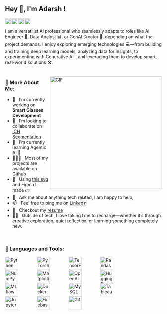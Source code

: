## Hey 👋, I'm Adarsh !
<a href='https://www.linkedin.com/in/adarsh80/'><img align='left' alt="linkedin" src="https://raw.githubusercontent.com/rahul-jha98/rahul-jha98/561d474902b59c7429ec22bb73e225696c27b202/assets/linkedin.svg" height='18px'/></a>
<a href='https://www.kaggle.com/akmishra809'><img alt="kaggle" src="https://raw.githubusercontent.com/rahul-jha98/rahul-jha98/561d474902b59c7429ec22bb73e225696c27b202/assets/kaggle.svg" height='18px'/></a>
<a href='https://x.com/Adarshmishra564'><img align='left' alt="twitter" src="https://img.icons8.com/color/512/twitterx--v2.png" height='18px'/></a>
<a href='https://leetcode.com/u/adarsh809/'><img align='left' alt="leetcode" src="https://cdn.iconscout.com/icon/free/png-256/free-leetcode-logo-icon-download-in-svg-png-gif-file-formats--technology-social-media-vol-4-pack-logos-icons-2944960.png" height='18px'/></a>



I am a versatilist AI professional who seamlessly adapts to roles like AI Engineer 🤖, Data Analyst 📊, or GenAI Creator 🧬, depending on what the project demands. I enjoy exploring emerging technologies 💻—from building and training deep learning models, analyzing data for insights, to experimenting with Generative AI—and leveraging them to develop smart, real-world solutions 🛠️.
<br/>
<br/>

<img align="right" alt="GIF" src="https://raw.githubusercontent.com/rahul-jha98/rahul-jha98/main/techstack.gif" width="360px"/>
  
### 🧐 More About Me:

- 🔭 &nbsp; I’m currently working on **Smart Glasses Development**
- 🤝 &nbsp; I’m looking to collaborate on [ICH Segmentation](https://github.com/Adarsh809/Few-Shot-Learning-for-ICH-Segmentation-CGNet/tree/main)
- 🌱 &nbsp; I’m currently learning Agentic AI 🚀
- 👨🏻‍💻 &nbsp; Most of my projects are available on [Github](https://github.com/Adarsh809?tab=repositories)
- 🎨 &nbsp; Using [this svg](https://storyset.com/illustration/javascript-frameworks/amico) and Figma I made 👉
- 💬 &nbsp; Ask me about anything tech related, I am happy to help;
- 📫 &nbsp; Feel free to ping me on [LinkedIn](https://www.linkedin.com/in/adarsh80/)
- 📝 &nbsp; Checkout my [resume](Link)
- 🧘‍♂️ &nbsp; Outside of tech, I love taking time to recharge—whether it’s through creative exploration, quiet reflection, or learning something completely new.
<br>

### 🔨 Languages and Tools:

<div style="display: flex; flex-wrap: wrap; align-items: center;">

<!-- Core Languages & ML Frameworks -->
<a href="https://www.python.org" target="_blank">
  <img src="https://raw.githubusercontent.com/rahul-jha98/github_readme_icons/main/language_and_tools/square/python/python.svg" alt="Python" height="42px" style="margin-right: 60px;">
</a>
<a href="https://pytorch.org/" target="_blank">
  <img src="https://raw.githubusercontent.com/rahul-jha98/github_readme_icons/main/language_and_tools/square/pytorch/pytorch.svg" alt="PyTorch" height="42px" style="margin-right: 60px;">
</a>
<a href="https://www.tensorflow.org" target="_blank">
  <img src="https://raw.githubusercontent.com/rahul-jha98/github_readme_icons/main/language_and_tools/square/tensorflow/tensorflow.svg" alt="TensorFlow" height="42px" style="margin-right: 60px;">
</a>
<!-- <a href="https://scikit-learn.org/" target="_blank">
  <img src="https://upload.wikimedia.org/wikipedia/commons/0/05/Scikit_learn_logo_small.svg" alt="Scikit-Learn" height="42px" style="margin-right: 60px;">
</a> -->
<a href="https://pandas.pydata.org/" target="_blank">
  <img src="https://encrypted-tbn0.gstatic.com/images?q=tbn:ANd9GcTCpCB6Du8H6Lrm5WIbDcdW59uqoSiL-eeTlw&s" alt="Pandas" height="42px" style="margin-right: 60px;">
</a>
<a href="https://numpy.org/" target="_blank">
  <img src="https://www.svgrepo.com/show/354127/numpy.svg" alt="NumPy" height="42px" style="margin-right: 60px;">
</a>
<a href="https://matplotlib.org/" target="_blank">
  <img src="https://upload.wikimedia.org/wikipedia/commons/8/84/Matplotlib_icon.svg" alt="Matplotlib" height="42px" style="margin-right: 60px;">
</a>

<!-- GenAI Tools -->
<a href="https://platform.openai.com/" target="_blank">
  <img src="https://img.icons8.com/m_rounded/512/FFFFFF/chatgpt.png" alt="OpenAI" height="42px" style="margin-right: 60px;">
</a>
<a href="https://huggingface.co/" target="_blank">
  <img src="https://huggingface.co/datasets/huggingface/brand-assets/resolve/main/hf-logo-pirate.png" alt="Hugging Face" height="42px" style="margin-right: 60px;">
</a>

<!-- MLOps -->
<a href="https://mlflow.org/" target="_blank">
  <img src="https://images.chainguard.dev/logos/mlflow.svg" alt="MLflow" height="42px" style="margin-right: 60px;">
</a>
<a href="https://www.docker.com/" target="_blank">
  <img src="https://raw.githubusercontent.com/rahul-jha98/github_readme_icons/main/language_and_tools/square/docker/docker.svg" alt="Docker" height="42px" style="margin-right: 60px;">
</a>

<!-- Data Analytics -->
<a href="https://www.mysql.com/" target="_blank">
  <img src="https://www.svgviewer.dev/static-svgs/414647/mysql.svg" alt="MySQL" height="42px" style="margin-right: 60px;">
</a>
<!-- <a href="https://www.microsoft.com/en-us/microsoft-365/excel" target="_blank">
  <img src="https://upload.wikimedia.org/wikipedia/commons/7/73/Microsoft_Excel_2013-2019_logo.svg" alt="Excel" height="42px" style="margin-right: 60px;">
</a> -->
<a href="https://www.tableau.com/" target="_blank">
  <img src="https://img.icons8.com/ios7/600/FFFFFF/tableau-software.png" alt="Tableau" height="42px" style="margin-right: 60px;">
</a>

<!-- Dev & UI Tools -->
<a href="https://jupyter.org/" target="_blank">
  <img src="https://img.icons8.com/ios_filled/512/FFFFFF/jupyter.png" alt="Jupyter" height="42px" style="margin-right: 60px;">
</a>
<!-- <a href="https://reactjs.org/" target="_blank">
  <img src="https://raw.githubusercontent.com/rahul-jha98/github_readme_icons/main/language_and_tools/square/react/react.svg" alt="React" height="42px" style="margin-right: 60px;">
</a> -->
<a href="https://firebase.google.com/" target="_blank">
  <img src="https://raw.githubusercontent.com/rahul-jha98/github_readme_icons/main/language_and_tools/square/firebase/firebase.svg" alt="Firebase" height="42px" style="margin-right: 60px;">
</a>
<a href="https://git-scm.com/" target="_blank">
  <img src="https://raw.githubusercontent.com/rahul-jha98/github_readme_icons/main/language_and_tools/square/git-scm/git-scm.svg" alt="Git" height="42px" style="margin-right: 60px;">
</a>
<!-- <a href="https://www.figma.com/" target="_blank">
  <img src="https://raw.githubusercontent.com/rahul-jha98/github_readme_icons/main/language_and_tools/square/figma/figma.svg" alt="Figma" height="42px" style="margin-right: 60px;">
</a> -->

</div>

<br>
<!-- 
### 📊 Github Stats
<a href='https://github.com/rahul-jha98/github-stats-transparent'>
  
![Stats Overview](https://raw.githubusercontent.com/rahul-jha98/github-stats-transparent/output/generated/overview.svg)
![Most Used Languages](https://raw.githubusercontent.com/rahul-jha98/github-stats-transparent/output/generated/languages.svg)

</a>

<br>

### 🛠️ My Projects
<a href="https://rahul-jha98.github.io/Artistify.ai/" target="_blank"> <img alt="artistify" src="./projects/artistify.svg" height="68" align="left"> </a>
<a href="https://rahul-jha98.github.io/sheets-database/" target="_blank"> <img alt="sheetsdatabase" src="./projects/sheetsdatabase.svg"  height="68" align="left"> </a>
<a href="https://github.com/rahul-jha98/README_icons" target="_blank"> <img alt="readmeicons" src="./projects/readmeicons.svg" height="68" align="left"> </a>
<a href="https://thepasswordkeeper.netlify.app/" target="_blank"> <img alt="passwordkeeper" src="./projects/passwordkeeper.svg" height="68" align="left"> </a>
<a href="https://github.com/rahul-jha98/PasswordKeeper" target="_blank"> <img alt="oxytracker" src="./projects/oxytracker.svg" height="68" align="left"> </a>
<a href="https://wavelengths.netlify.app/" target="_blank"> <img alt="wavelength" src="./projects/wavelength.svg" height="68" align="left"> </a>

-->

